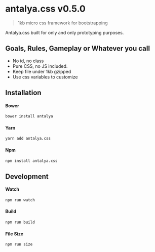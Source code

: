 # antalya.css v0.5.0

> 1kb micro css framework for bootstrapping

Antalya.css built for only and only prototyping purposes.

## Goals, Rules, Gameplay or Whatever you call

- No id, no class
- Pure CSS, no JS included.
- Keep file under 1kb gzipped
- Use css variables to customize

## Installation

#### Bower

```sh
bower install antalya
```

#### Yarn

```sh
yarn add antalya.css
```

#### Npm

```sh
npm install antalya.css
```

## Development

#### Watch

```sh
npm run watch
```

#### Build

```sh
npm run build
```

#### File Size

```sh
npm run size
```

